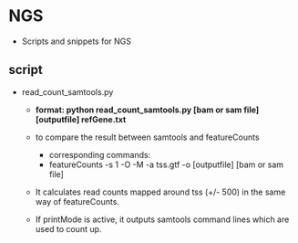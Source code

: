 # NGS
* Scripts and snippets for NGS 

## script
* read\_count\_samtools.py
	* <b>format: python read\_count\_samtools.py [bam or sam file] [outputfile] refGene.txt </b>
	* to compare the result between samtools and featureCounts
		* corresponding commands:
		* featureCounts -s 1 -O -M -a tss.gtf -o [outputfile] [bam or sam file]
	* It calculates read counts mapped around tss (+/- 500) in the same way of featureCounts.

	* If printMode is active, it outputs samtools command lines which are used to count up.
	

